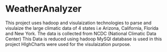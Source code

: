 WeatherAnalyzer
==========
This project uses hadoop and visulaization technologies to parse and visulaize the large climatic data of 4 states i.e Arizona, California, Florida and New York.
The data is collected from NCDC (National Climatic Data Center)
This Data is reduced using hadoop
MySQl database is used in this project 
HIghCharts were used for the visulaization purpose.

